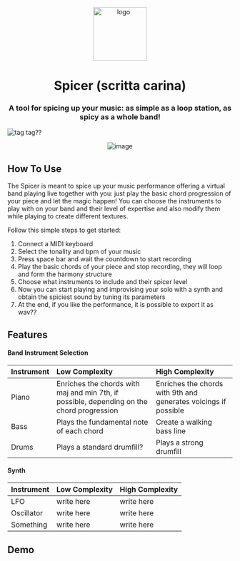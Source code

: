 

<p align="center">
  <img src="https://user-images.githubusercontent.com/57997005/91635010-1c57d900-e9f5-11ea-9c0b-b008605fe2d1.png?raw=true" alt="logo" width="120"//>
</p>

<h1 align="center"> Spicer (scritta carina) </h1>


<h3 align="center"> A tool for spicing up your music: as simple as a loop station, as spicy as a whole band! </h3>

![tag](https://img.shields.io/aur/last-modified/google-chrome)   tag??

<p align="center">
  <img src="https://user-images.githubusercontent.com/57997005/91635013-1f52c980-e9f5-11ea-852c-8e1d80ab34b9.png?raw=true" alt="image"/>
</p>

## How To Use
The Spicer is meant to spice up your music performance offering a virtual band playing live together with you: just play the basic chord progression of your piece and let the magic happen! 
You can choose the instruments to play with on your band and their level of expertise and also modify them while playing to create different textures.

Follow this simple steps to get started:

1. Connect a MIDI keyboard
2. Select the tonality and bpm of your music
3. Press space bar and wait the countdown to start recording
4. Play the basic chords of your piece and stop recording, they will loop and form the harmony structure
5. Choose what instruments to include and their spicer level
6. Now you can start playing and improvising your solo with a synth and obtain the spiciest sound by tuning its parameters
7. At the end, if you like the performance, it is possible to export it as wav??


## Features
#### Band Instrument Selection

| Instrument | Low Complexity | High Complexity | 
| :---         | :---      | :--- |
| Piano   | Enriches the chords with maj and min 7th, if possible, depending on the chord progression    | Enriches the chords with 9th and generates voicings if possible    |
| Bass    | Plays the fundamental note of each chord       | Create a walking bass line      |
| Drums    | Plays a standard drumfill?       | Plays a strong drumfill     |

#### Synth

| Instrument | Low Complexity | High Complexity | 
| :---         | :---      | :--- |
| LFO   | write here    | write here    |
| Oscillator    | write here       | write here      |
| Something    | write here       | write here     |


## Demo
